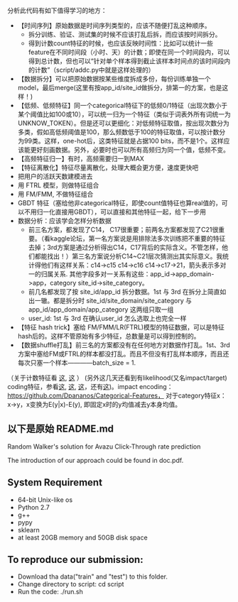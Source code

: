 分析此代码有如下值得学习的地方：
- 【时间序列】原始数据是时间序列类型的，应该不随便打乱这种顺序。
  - 拆分训练、验证、测试集的时候不应该打乱后拆，而应该按时间拆分。
  - 得到计数count特征的时候，也应该反映时间性：比如可以统计一些feature在不同时间段（小时、天）的计数；即使在同一个时间段内，可以得到总计数，但也可以“针对单个样本得到截止该样本时间点的该时间段内的计数”（script/addc.py中就是这样处理的）
- 【数据拆分】可以把原始数据按某些维度拆成多份，每份训练单独一个model，最后merge(这里有按app_id/site_id做拆分，排第一的方案，也是这样！)
- 【低频、低频特征】同一个categorical特征下的低频0/1特征（出现次数小于某个阈值比如100或10），可以统一归为一个特征（类似于词表外所有词统一为 UNKNOW_TOKEN）。但是还可以更细化：对低频特征取值，按出现次数分为多类，假如高低频阈值是100，那么频数低于100的特征取值，可以按计数分为99类。这样，one-hot后，这类特征就是占据100 bits，而不是1个。这样应该能更好刻画数据。另外，必要时也可以所有高频归为同一个值，低频不变。
- 【高频特征归一】有时，高频需要归一到MAX
- 【特征离散化】特征尽量离散化，处理大概会更方便，速度更快吧
- 把用户的活跃天数建模进去
- 用 FTRL 模型，则做特征组合
- 用 FM/FMM, 不做特征组合
- GBDT 特征（塞给他非categorical特征，即使count值特征也算real值的，可以不用归一化直接用GBDT），可以直接和其他特征一起，给下一步用
- 数据分析：应该学会怎样分析数据
  - 前三名方案，都发现了C14， C17很重要；前两名方案都发现了C21很重要。（看kaggle论坛，第一名方案说是用排除法多次训练把不重要的特征去掉；3rd方案是通过分析得出C14，C17背后的实际含义。不管怎样，他们都能找出！）第三名方案说分析C14~C21层次猜测出其实际意义。我统计得他们有这样关系：c14->c15 c14->c16 c14->c17->21，箭头表示多对一的归属关系. 其他字段多对一关系有这些：app_id->app_domain->app，category site_id->site_category。
  - 前几名都发现了按 site_id/app_id 拆分数据。1st 与 3rd 在拆分上简直如出一辙。都是拆分时 site_id/site_domain/site_category 与 app_id/app_domain/app_category 这两组只取一组
  - user_id: 1st 与 3rd 在确认user_id 怎么选取上也完全一样
- 【特征 hash trick】塞给 FM/FMM/LR(FTRL)模型的特征数据，可以是特征hash后的。这样不管原始有多少特征，总数量是可以得到控制的。
- 【数据shuffle打乱】前三名的方案都没有在任何地方对数据作打乱。1st、3rd方案中塞给FM或FTRL的样本都没打乱。而且不但没有打乱样本顺序，而且还每次只塞一个样本————batch_size = 1. 

（关于计数特征看 [这](https://blogs.technet.microsoft.com/machinelearning/2015/11/03/using-azure-ml-to-build-clickthrough-prediction-models/), [这](https://msdn.microsoft.com/en-us/library/azure/dn913056.aspx) ）
(另外这几天还看到有likelihood(又名impact/target) coding特征，参看[这](https://datascience.stackexchange.com/questions/11024/encoding-categorical-variables-using-likelihood-estimation), [这](https://www.kaggle.com/anokas/time-travel-eda), [这](https://www.kaggle.com/tnarik/likelihood-encoding-of-categorical-features)，还有[这](http://www.montis.pmf.ac.me/vol32/15.pdf))。impact encoding：https://github.com/Dpananos/Categorical-Features， 对于category特征x：x->y，x变换为E(y|x)-E(y), 即固定x时的y均值减去y本身均值。





以下是原始 README.md
------------
Random Walker's solution for Avazu Click-Through rate prediction

The introduction of our approach could be found in doc.pdf.

System Requirement
------------------
- 64-bit Unix-like os
- Python 2.7
- g++
- pypy
- sklearn
- at least 20GB memory and 50GB disk space

To reproduce our submission:
-------------------
- Download tha data("train" and "test") to this folder.
- Change directory to script:
	cd script
- Run the code:
	./run.sh
